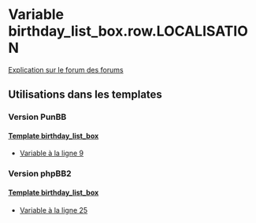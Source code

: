 # Variable birthday_list_box.row.LOCALISATION
[Explication sur le forum des forums](http://forum.forumactif.com/t294113-listing-des-variables#birthday_list_box.row.LOCALISATION)

## Utilisations dans les templates

### Version PunBB

#### [Template birthday_list_box](punbb/birthday_list_box.md)
* [Variable à la ligne 9](../punbb/birthday_list_box.tpl#L9)

### Version phpBB2

#### [Template birthday_list_box](subsilver/birthday_list_box.md)
* [Variable à la ligne 25](../subsilver/birthday_list_box.tpl#L25)